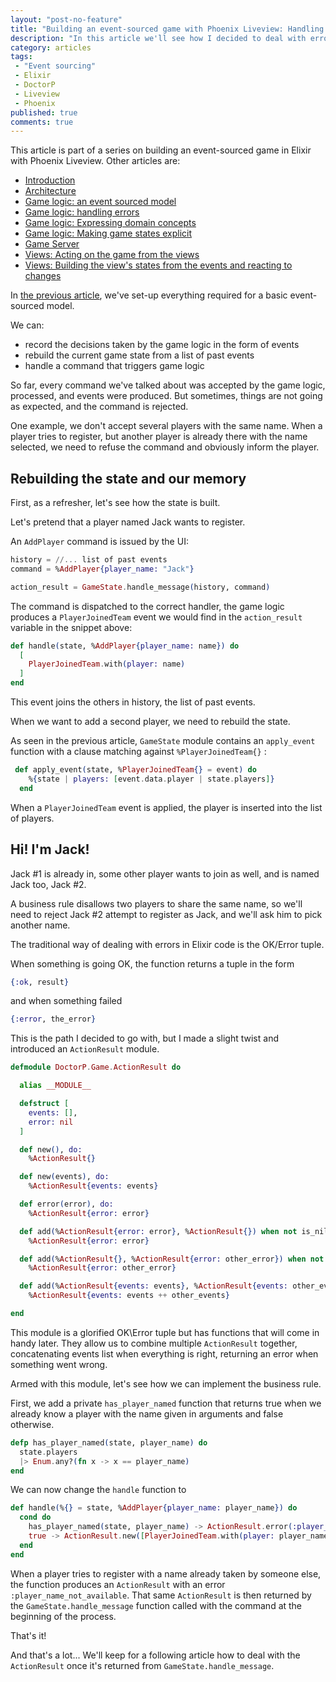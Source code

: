 ```yaml
---
layout: "post-no-feature"
title: "Building an event-sourced game with Phoenix Liveview: Handling errors"
description: "In this article we'll see how I decided to deal with errors in the event-sourced model for a game."
category: articles
tags:
 - "Event sourcing"
 - Elixir
 - DoctorP
 - Liveview
 - Phoenix
published: true
comments: true
---
```


<div class="series">
    <p>This article is part of a series on building an event-sourced game in Elixir with Phoenix Liveview. Other articles are:</p>
    <ul>
        <li><a href="/articles/phoenix-liveview-event-sourced-game-intro">Introduction</a></li>
        <li><a href="/articles/phoenix-liveview-event-sourced-game-architecture">Architecture</a></li>
        <li><a href="/articles/phoenix-liveview-event-sourced-game-event-sourced-model">Game logic: an event sourced model</a></li>
        <li><a href="/articles/phoenix-liveview-event-sourced-game-handling-errors">Game logic: handling errors</a></li>
        <li><a href="/articles/phoenix-liveview-event-sourced-game-expressing-domain-concepts-in-code">Game logic: Expressing domain concepts</a></li>
        <li><a href="/articles/phoenix-liveview-event-sourced-game-making-game-states-explicit">Game logic: Making game states explicit</a></li>
        <li><a href="/articles/phoenix-liveview-event-sourced-game-game-server">Game Server</a></li>
        <li><a href="/articles/phoenix-liveview-event-sourced-game-acting-on-the-game-from-the-views">Views: Acting on the game from the views</a></li>
        <li><a href="/articles/phoenix-liveview-event-sourced-game-building-views-states-and-reacting-to-changes">Views: Building the view's states from the events and reacting to changes</a></li>
    </ul>
</div>

In [the previous article](/articles/phoenix-liveview-event-sourced-game-event-sourced-model), we've set-up everything required for a basic event-sourced model.

We can:
* record the decisions taken by the game logic in the form of events
* rebuild the current game state from a list of past events
* handle a command that triggers game logic

So far, every command we've talked about was accepted by the game logic, processed, and events were produced. But sometimes, things are not going as expected, and the command is rejected.

One example, we don't accept several players with the same name. When a player tries to register, but another player is already there with the name selected, we need to refuse the command and obviously inform the player.

## Rebuilding the state and our memory
First, as a refresher, let's see how the state is built.

Let's pretend that a player named Jack wants to register.

An `AddPlayer` command is issued by the UI:

```elixir
history = //... list of past events
command = %AddPlayer{player_name: "Jack"}

action_result = GameState.handle_message(history, command)
```

The command is dispatched to the correct handler, the game logic produces a `PlayerJoinedTeam` event we would find in the `action_result` variable in the snippet above:

```elixir
def handle(state, %AddPlayer{player_name: name}) do
  [
    PlayerJoinedTeam.with(player: name)
  ]
end
```

This event joins the others in history, the list of past events.

When we want to add a second player, we need to rebuild the state.

As seen in the previous article, `GameState` module contains an `apply_event` function with a clause matching against `%PlayerJoinedTeam{}` :

```elixir
 def apply_event(state, %PlayerJoinedTeam{} = event) do
    %{state | players: [event.data.player | state.players]}
  end
```
When a `PlayerJoinedTeam` event is applied, the player is inserted into the list of players.

## Hi! I'm Jack!

Jack #1 is already in, some other player wants to join as well, and is named Jack too, Jack #2.

A business rule disallows two players to share the same name, so we'll need to reject Jack #2 attempt to register as Jack, and we'll ask him to pick another name.

The traditional way of dealing with errors in Elixir code is the OK/Error tuple.

When something is going OK, the function returns a tuple in the form 

```elixir
{:ok, result}
```

and when something failed

```elixir
{:error, the_error}
```

This is the path I decided to go with, but I made a slight twist and introduced an `ActionResult` module.

```elixir
defmodule DoctorP.Game.ActionResult do

  alias __MODULE__

  defstruct [
    events: [],
    error: nil
  ]

  def new(), do:
    %ActionResult{}

  def new(events), do:
    %ActionResult{events: events}

  def error(error), do:
    %ActionResult{error: error}

  def add(%ActionResult{error: error}, %ActionResult{}) when not is_nil(error), do:
    %ActionResult{error: error}

  def add(%ActionResult{}, %ActionResult{error: other_error}) when not is_nil(other_error), do:
    %ActionResult{error: other_error}

  def add(%ActionResult{events: events}, %ActionResult{events: other_events}), do:
    %ActionResult{events: events ++ other_events}

end
```

This module is a glorified OK\Error tuple but has functions that will come in handy later. They allow us to combine multiple `ActionResult` together, concatenating events list when everything is right, returning an error when something went wrong.

Armed with this module, let's see how we can implement the business rule.

First, we add a private `has_player_named` function that returns true when we already know a player with the name given in arguments and false otherwise.

```elixir
defp has_player_named(state, player_name) do
  state.players
  |> Enum.any?(fn x -> x == player_name)
end
```

We can now change the `handle` function to

```elixir
def handle(%{} = state, %AddPlayer{player_name: player_name}) do
  cond do
    has_player_named(state, player_name) -> ActionResult.error(:player_name_not_available)
    true -> ActionResult.new([PlayerJoinedTeam.with(player: player_name)])
  end
end
```

When a player tries to register with a name already taken by someone else, the function produces an `ActionResult` with an error `:player_name_not_available`. That same `ActionResult` is then returned by the `GameState.handle_message` function called with the command at the beginning of the process. 

That's it!

And that's a lot... We'll keep for a following article how to deal with the `ActionResult` once it's returned from `GameState.handle_message`.